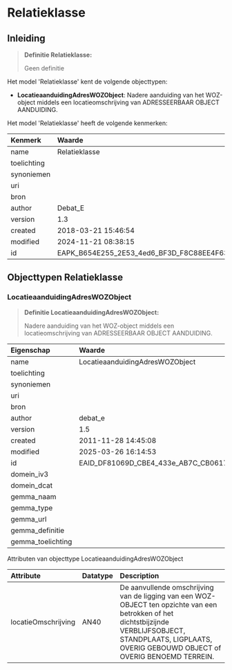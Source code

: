 # Relatieklasse
## Inleiding
> **Definitie Relatieklasse:** 
>
> Geen definitie

Het model 'Relatieklasse' kent de volgende objecttypen:

* **LocatieaanduidingAdresWOZObject**: Nadere aanduiding van het WOZ-object middels een locatieomschrijving van ADRESSEERBAAR OBJECT AANDUIDING.


Het model 'Relatieklasse' heeft de volgende kenmerken:

| Kenmerk | Waarde |
| :--- | :------ |
| name | Relatieklasse |
| toelichting |  |
| synoniemen |  |
| uri |  |
| bron |  |
| author | Debat_E |
| version | 1.3 |
| created | 2018-03-21 15:46:54 |
| modified | 2024-11-21 08:38:15 |
| id | EAPK_B654E255_2E53_4ed6_BF3D_F8C88EE4F63A |


## Objecttypen Relatieklasse


### LocatieaanduidingAdresWOZObject
> **Definitie LocatieaanduidingAdresWOZObject:** 
>
> Nadere aanduiding van het WOZ-object middels een locatieomschrijving van ADRESSEERBAAR OBJECT AANDUIDING.

| Eigenschap | Waarde |
| :--- | :------ |
| name | LocatieaanduidingAdresWOZObject |
| toelichting |  |
| synoniemen |  |
| uri |  |
| bron |  |
| author | debat_e |
| version | 1.5 |
| created | 2011-11-28 14:45:08 |
| modified | 2025-03-26 16:14:53 |
| id | EAID_DF81069D_CBE4_433e_AB7C_CB06170275C9 |
| domein_iv3 |  |
| domein_dcat |  |
| gemma_naam |  |
| gemma_type |  |
| gemma_url |  |
| gemma_definitie |  |
| gemma_toelichting |  |


Attributen van objecttype LocatieaanduidingAdresWOZObject

| Attribute | Datatype | Description |
| :--- | :--- | :--- |
| locatieOmschrijving | AN40 | De aanvullende omschrijving van de ligging van een WOZ-OBJECT ten opzichte van een betrokken of het dichtstbijzijnde VERBLIJFSOBJECT, STANDPLAATS, LIGPLAATS, OVERIG GEBOUWD OBJECT of OVERIG BENOEMD TERREIN. |





